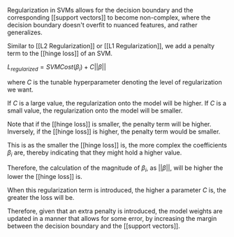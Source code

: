 Regularization in SVMs allows for the decision boundary and the corresponding [[support vectors]] to become non-complex, where the decision boundary doesn't overfit to nuanced features, and rather generalizes.

Similar to [[L2 Regularization]] or [[L1 Regularization]], we add a penalty term to the [[hinge loss]] of an SVM.

$L_{regularized} = SVMCost(\beta_i) + C ||\beta||$

where $C$ is the tunable hyperparameter denoting the level of regularization we want.

If $C$ is a large value, the regularization onto the model will be higher. 
If $C$ is a small value, the regularization onto the model will be smaller.

Note that if the [[hinge loss]] is smaller, the penalty term will be higher. Inversely, if the [[hinge loss]] is higher, the penalty term would be smaller.

This is as the smaller the [[hinge loss]] is, the more complex the coefficients $\beta_i$ are, thereby indicating that they might hold a higher value. 

Therefore, the calculation of the magnitude of $\beta_i$, as $||\beta||$, will be higher the lower the [[hinge loss]] is.

When this regularization term is introduced, the higher a parameter $C$ is, the greater the loss will be. 

Therefore, given that an extra penalty is introduced, the model weights are updated in a manner that allows for some error, by increasing the margin between the decision boundary and the [[support vectors]].